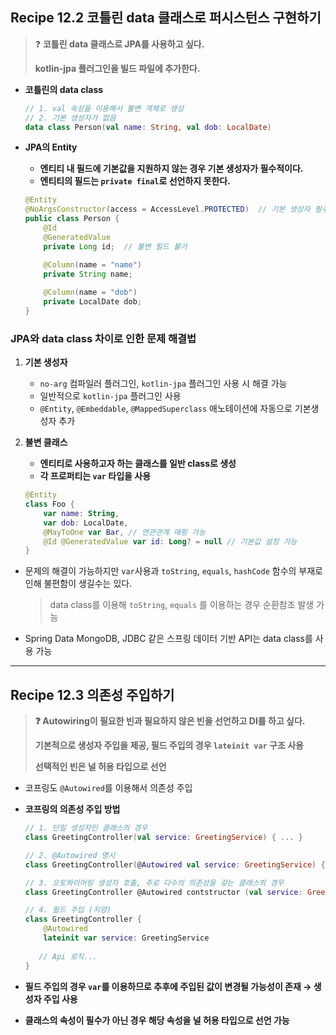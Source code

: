 ## Recipe 12.2 코틀린 data 클래스로 퍼시스턴스 구현하기

> ❓ **코틀린 data 클래스로 JPA를  사용하고 싶다.**
> 
> **kotlin-jpa 플러그인을 빌드 파일에 추가한다.**
>
- **코틀린의 data class**

    ```kotlin
    // 1. val 속성을 이용해서 불변 객체로 생성
    // 2. 기본 생성자가 없음
    data class Person(val name: String, val dob: LocalDate)
    ```

- **JPA의 Entity**
    - **엔티티 내 필드에 기본값을 지원하지 않는 경우 기본 생성자가 필수적이다.**
    - **엔티티의 필드는 `private final`로 선언하지 못한다.**

    ```java
    @Entity
    @NoArgsConstructor(access = AccessLevel.PROTECTED)  // 기본 생성자 필수
    public class Person {
        @Id
        @GeneratedValue
        private Long id;  // 불변 필드 불가
    
        @Column(name = "name")
        private String name;
        
        @Column(name = "dob")
        private LocalDate dob;
    }
    ```


### JPA와 data class 차이로 인한 문제 해결법

1. **기본 생성자**
    - `no-arg` 컴파일러 플러그인, `kotlin-jpa` 플러그인 사용 시 해결 가능
    - 일반적으로 `kotlin-jpa` 플러그인 사용
    - `@Entity`, `@Embeddable`, `@MappedSuperclass` 애노테이션에 자동으로 기본생성자 추가
2. **불변 클래스**
    - **엔티티로 사용하고자 하는 클래스를 일반 class로 생성**
    - **각 프로퍼티는 `var` 타입을 사용**

    ```kotlin
    @Entity
    class Foo {
        var name: String,
        var dob: LocalDate,
        @MayToOne var Bar, // 연관관계 매핑 가능
        @Id @GeneratedValue var id: Long? = null // 기본값 설정 가능
    }
    ```

- 문제의 해결이 가능하지만 `var`사용과 `toString`, `equals`, `hashCode` 함수의 부재로 인해 불편함이 생길수는 있다.
    > data class를 이용해 `toString`, `equals` 를 이용하는 경우 순환참조 발생 가능

- Spring Data MongoDB, JDBC 같은 스프링 데이터 기반 API는 data class를 사용 가능

---
## Recipe 12.3 의존성 주입하기
> **❓ Autowiring이 필요한 빈과 필요하지 않은 빈을 선언하고 DI를 하고 싶다.**
>
> **기본적으로 생성자 주입을 제공, 필드 주입의 경우 `lateinit var` 구조 사용**
> 
> **선택적인 빈은 널 허용 타입으로 선언**

- 코프링도 `@Autowired`를 이용해서 의존성 주입
- **코프링의 의존성 주입 방법**

    ```kotlin
    // 1. 단일 생성자인 클래스의 경우
    class GreetingController(val service: GreetingService) { ... }
    
    // 2. @Autowired 명시
    class GreetingController(@Autowired val service: GreetingService) { ... }
    
    // 3. 오토와이어링 생성자 호출, 주로 다수의 의존성을 갖는 클래스의 경우
    class GreetingController @Autowired contstructor (val service: GreetingService) { ... }
    
    // 4. 필드 주입 (지양)
    class GreetingController {
        @Autowired
        lateinit var service: GreetingService
        
       // Api 로직...
    }
    ```

- **필드 주입의 경우 `var`를 이용하므로 추후에 주입된 값이 변경될 가능성이 존재 → 생성자 주입 사용**
- **클래스의 속성이 필수가 아닌 경우 해당 속성을 널 허용 타입으로 선언 가능**